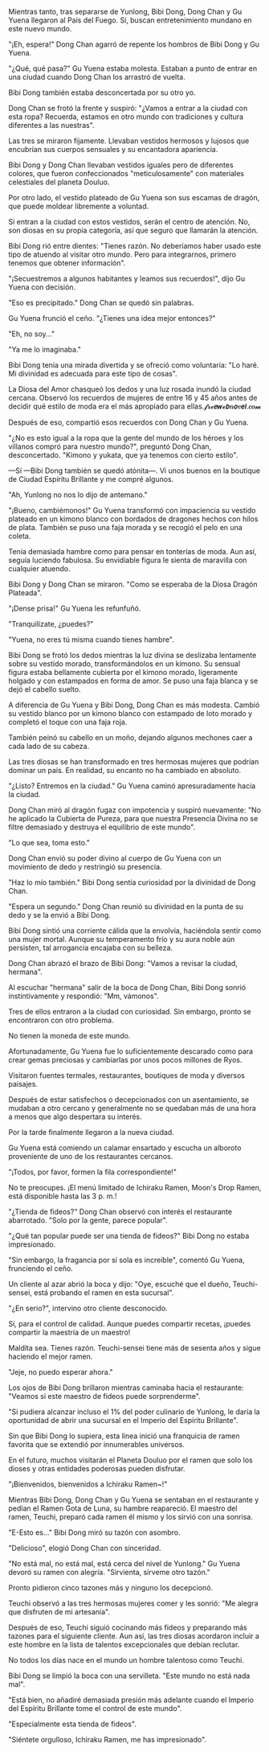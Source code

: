 
Mientras tanto, tras separarse de Yunlong, Bibi Dong, Dong Chan y Gu Yuena llegaron al País del Fuego. Sí, buscan entretenimiento mundano en este nuevo mundo.

"¡Eh, espera!" Dong Chan agarró de repente los hombros de Bibi Dong y Gu Yuena.

"¿Qué, qué pasa?" Gu Yuena estaba molesta. Estaban a punto de entrar en una ciudad cuando Dong Chan los arrastró de vuelta.

Bibi Dong también estaba desconcertada por su otro yo.

Dong Chan se frotó la frente y suspiró: "¿Vamos a entrar a la ciudad con esta ropa? Recuerda, estamos en otro mundo con tradiciones y cultura diferentes a las nuestras".

Las tres se miraron fijamente. Llevaban vestidos hermosos y lujosos que encubrían sus cuerpos sensuales y su encantadora apariencia.

Bibi Dong y Dong Chan llevaban vestidos iguales pero de diferentes colores, que fueron confeccionados "meticulosamente" con materiales celestiales del planeta Douluo.

Por otro lado, el vestido plateado de Gu Yuena son sus escamas de dragón, que puede moldear libremente a voluntad.

Si entran a la ciudad con estos vestidos, serán el centro de atención. No, son diosas en su propia categoría, así que seguro que llamarán la atención.

Bibi Dong rió entre dientes: "Tienes razón. No deberíamos haber usado este tipo de atuendo al visitar otro mundo. Pero para integrarnos, primero tenemos que obtener información".

"¡Secuestremos a algunos habitantes y leamos sus recuerdos!", dijo Gu Yuena con decisión.

"Eso es precipitado." Dong Chan se quedó sin palabras.

Gu Yuena frunció el ceño. "¿Tienes una idea mejor entonces?"

"Eh, no soy..."

"Ya me lo imaginaba."

Bibi Dong tenía una mirada divertida y se ofreció como voluntaria: "Lo haré. Mi divinidad es adecuada para este tipo de cosas".

La Diosa del Amor chasqueó los dedos y una luz rosada inundó la ciudad cercana. Observó los recuerdos de mujeres de entre 16 y 45 años antes de decidir qué estilo de moda era el más apropiado para ellas.𝓯𝓻𝓮𝙚𝙬𝓮𝙗𝒏𝙤𝒗𝙚𝙡.𝒄𝒐𝓶

Después de eso, compartió esos recuerdos con Dong Chan y Gu Yuena.

"¿No es esto igual a la ropa que la gente del mundo de los héroes y los villanos compró para nuestro mundo?", preguntó Dong Chan, desconcertado. "Kimono y yukata, que ya tenemos con cierto estilo".

—Sí —Bibi Dong también se quedó atónita—. Vi unos buenos en la boutique de Ciudad Espíritu Brillante y me compré algunos.

"Ah, Yunlong no nos lo dijo de antemano."

"¡Bueno, cambiémonos!" Gu Yuena transformó con impaciencia su vestido plateado en un kimono blanco con bordados de dragones hechos con hilos de plata. También se puso una faja morada y se recogió el pelo en una coleta.

Tenía demasiada hambre como para pensar en tonterías de moda. Aun así, seguía luciendo fabulosa. Su envidiable figura le sienta de maravilla con cualquier atuendo.

Bibi Dong y Dong Chan se miraron. "Como se esperaba de la Diosa Dragón Plateada".

"¡Dense prisa!" Gu Yuena les refunfuñó.

"Tranquilízate, ¿puedes?"

"Yuena, no eres tú misma cuando tienes hambre".

Bibi Dong se frotó los dedos mientras la luz divina se deslizaba lentamente sobre su vestido morado, transformándolos en un kimono. Su sensual figura estaba bellamente cubierta por el kimono morado, ligeramente holgado y con estampados en forma de amor. Se puso una faja blanca y se dejó el cabello suelto.

A diferencia de Gu Yuena y Bibi Dong, Dong Chan es más modesta. Cambió su vestido blanco por un kimono blanco con estampado de loto morado y completó el toque con una faja roja.

También peinó su cabello en un moño, dejando algunos mechones caer a cada lado de su cabeza.

Las tres diosas se han transformado en tres hermosas mujeres que podrían dominar un país. En realidad, su encanto no ha cambiado en absoluto.

"¿Listo? Entremos en la ciudad." Gu Yuena caminó apresuradamente hacia la ciudad.

Dong Chan miró al dragón fugaz con impotencia y suspiró nuevamente: "No he aplicado la Cubierta de Pureza, para que nuestra Presencia Divina no se filtre demasiado y destruya el equilibrio de este mundo".

"Lo que sea, toma esto."

Dong Chan envió su poder divino al cuerpo de Gu Yuena con un movimiento de dedo y restringió su presencia.

"Haz lo mío también." Bibi Dong sentía curiosidad por la divinidad de Dong Chan.

"Espera un segundo." Dong Chan reunió su divinidad en la punta de su dedo y se la envió a Bibi Dong.

Bibi Dong sintió una corriente cálida que la envolvía, haciéndola sentir como una mujer mortal. Aunque su temperamento frío y su aura noble aún persisten, tal arrogancia encajaba con su belleza.

Dong Chan abrazó el brazo de Bibi Dong: "Vamos a revisar la ciudad, hermana".

Al escuchar "hermana" salir de la boca de Dong Chan, Bibi Dong sonrió instintivamente y respondió: "Mm, vámonos".

Tres de ellos entraron a la ciudad con curiosidad. Sin embargo, pronto se encontraron con otro problema.

No tienen la moneda de este mundo.

Afortunadamente, Gu Yuena fue lo suficientemente descarado como para crear gemas preciosas y cambiarlas por unos pocos millones de Ryos.

Visitaron fuentes termales, restaurantes, boutiques de moda y diversos paisajes.

Después de estar satisfechos o decepcionados con un asentamiento, se mudaban a otro cercano y generalmente no se quedaban más de una hora a menos que algo despertara su interés.

Por la tarde finalmente llegaron a la nueva ciudad.

Gu Yuena está comiendo un calamar ensartado y escucha un alboroto proveniente de uno de los restaurantes cercanos.

"¡Todos, por favor, formen la fila correspondiente!"

No te preocupes. ¡El menú limitado de Ichiraku Ramen, Moon's Drop Ramen, está disponible hasta las 3 p. m.!

"¿Tienda de fideos?" Dong Chan observó con interés el restaurante abarrotado. "Solo por la gente, parece popular".

"¿Qué tan popular puede ser una tienda de fideos?" Bibi Dong no estaba impresionado.

"Sin embargo, la fragancia por sí sola es increíble", comentó Gu Yuena, frunciendo el ceño.

Un cliente al azar abrió la boca y dijo: "Oye, escuché que el dueño, Teuchi-sensei, está probando el ramen en esta sucursal".

"¿En serio?", intervino otro cliente desconocido.

Sí, para el control de calidad. Aunque puedes compartir recetas, ¡puedes compartir la maestría de un maestro!

Maldita sea. Tienes razón. Teuchi-sensei tiene más de sesenta años y sigue haciendo el mejor ramen.

"Jeje, no puedo esperar ahora."

Los ojos de Bibi Dong brillaron mientras caminaba hacia el restaurante: "Veamos si este maestro de fideos puede sorprenderme".

"Si pudiera alcanzar incluso el 1% del poder culinario de Yunlong, le daría la oportunidad de abrir una sucursal en el Imperio del Espíritu Brillante".

Sin que Bibi Dong lo supiera, esta línea inició una franquicia de ramen favorita que se extendió por innumerables universos.

En el futuro, muchos visitarán el Planeta Douluo por el ramen que solo los dioses y otras entidades poderosas pueden disfrutar.

"¡Bienvenidos, bienvenidos a Ichiraku Ramen~!"

Mientras Bibi Dong, Dong Chan y Gu Yuena se sentaban en el restaurante y pedían el Ramen Gota de Luna, su hambre reapareció. El maestro del ramen, Teuchi, preparó cada ramen él mismo y los sirvió con una sonrisa.

"E-Esto es..." Bibi Dong miró su tazón con asombro.

"Delicioso", elogió Dong Chan con sinceridad.

"No está mal, no está mal, está cerca del nivel de Yunlong." Gu Yuena devoró su ramen con alegría. "Sirvienta, sírveme otro tazón."

Pronto pidieron cinco tazones más y ninguno los decepcionó.

Teuchi observó a las tres hermosas mujeres comer y les sonrió: "Me alegra que disfruten de mi artesanía".

Después de eso, Teuchi siguió cocinando más fideos y preparando más tazones para el siguiente cliente. Aun así, las tres diosas acordaron incluir a este hombre en la lista de talentos excepcionales que debían reclutar.

No todos los días nace en el mundo un hombre talentoso como Teuchi.

Bibi Dong se limpió la boca con una servilleta. "Este mundo no está nada mal".

"Está bien, no añadiré demasiada presión más adelante cuando el Imperio del Espíritu Brillante tome el control de este mundo".

"Especialmente esta tienda de fideos".

"Siéntete orgulloso, Ichiraku Ramen, me has impresionado".